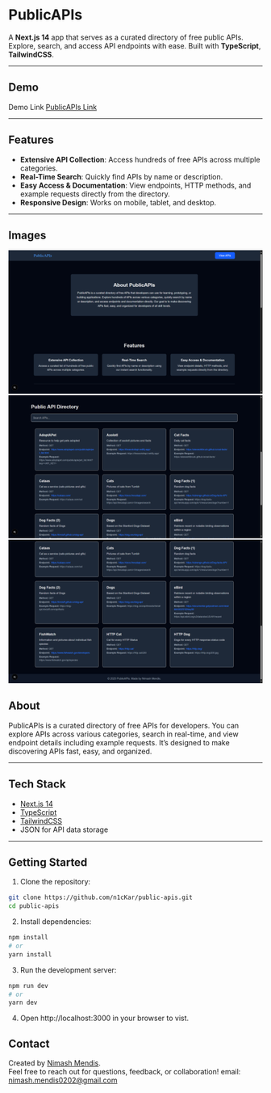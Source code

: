 # PublicAPIs

A **Next.js 14** app that serves as a curated directory of free public APIs. Explore, search, and access API endpoints with ease. Built with **TypeScript**, **TailwindCSS**.

---

## Demo

Demo Link [PublicAPIs Link](https://public-apis-amber.vercel.app)

---

## Features

- **Extensive API Collection**: Access hundreds of free APIs across multiple categories.
- **Real-Time Search**: Quickly find APIs by name or description.
- **Easy Access & Documentation**: View endpoints, HTTP methods, and example requests directly from the directory.
- **Responsive Design**: Works on mobile, tablet, and desktop.

---

## Images

![1](./app_pics/1.png)
![2](./app_pics/2.png)
![3](./app_pics/3.png)

## About

PublicAPIs is a curated directory of free APIs for developers. You can explore APIs across various categories, search in real-time, and view endpoint details including example requests. It’s designed to make discovering APIs fast, easy, and organized.

---

## Tech Stack

- [Next.js 14](https://nextjs.org/)
- [TypeScript](https://www.typescriptlang.org/)
- [TailwindCSS](https://tailwindcss.com/)
- JSON for API data storage

---

## Getting Started

1. Clone the repository:

```bash
git clone https://github.com/n1cKar/public-apis.git
cd public-apis
```

2. Install dependencies:

```bash
npm install
# or
yarn install
```
3. Run the development server:

```bash
npm run dev
# or
yarn dev
```
4. Open http://localhost:3000 in your browser to vist.


## Contact

Created by [Nimash Mendis](https://github.com/n1cKar).  
Feel free to reach out for questions, feedback, or collaboration!
email: nimash.mendis0202@gmail.com

